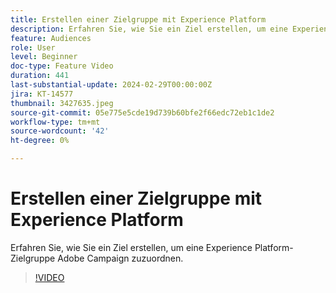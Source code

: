 ```yaml
---
title: Erstellen einer Zielgruppe mit Experience Platform
description: Erfahren Sie, wie Sie ein Ziel erstellen, um eine Experience Platform-Zielgruppe Adobe Campaign zuzuordnen.
feature: Audiences
role: User
level: Beginner
doc-type: Feature Video
duration: 441
last-substantial-update: 2024-02-29T00:00:00Z
jira: KT-14577
thumbnail: 3427635.jpeg
source-git-commit: 05e775e5cde19d739b60bfe2f66edc72eb1c1de2
workflow-type: tm+mt
source-wordcount: '42'
ht-degree: 0%

---
```



# Erstellen einer Zielgruppe mit Experience Platform

Erfahren Sie, wie Sie ein Ziel erstellen, um eine Experience Platform-Zielgruppe Adobe Campaign zuzuordnen.

>[!VIDEO](https://video.tv.adobe.com/v/3427635/?learn=on)
